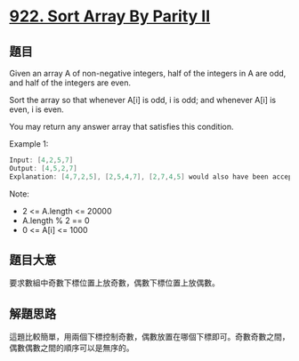# [922. Sort Array By Parity II](https://leetcode.com/problems/sort-array-by-parity-ii/)

## 題目

Given an array A of non-negative integers, half of the integers in A are odd, and half of the integers are even.

Sort the array so that whenever A[i] is odd, i is odd; and whenever A[i] is even, i is even.

You may return any answer array that satisfies this condition.


Example 1:

```c
Input: [4,2,5,7]
Output: [4,5,2,7]
Explanation: [4,7,2,5], [2,5,4,7], [2,7,4,5] would also have been accepted.
```

Note:

- 2 <= A.length <= 20000
- A.length % 2 == 0
- 0 <= A[i] <= 1000

## 題目大意

要求數組中奇數下標位置上放奇數，偶數下標位置上放偶數。

## 解題思路

這題比較簡單，用兩個下標控制奇數，偶數放置在哪個下標即可。奇數奇數之間，偶數偶數之間的順序可以是無序的。